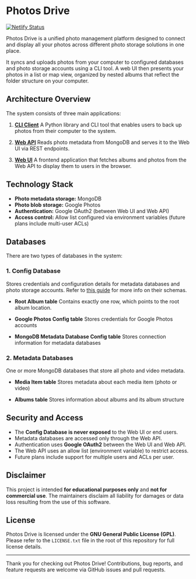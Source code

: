 # Photos Drive

[![Netlify Status](https://api.netlify.com/api/v1/badges/36282e46-c4ab-407f-8a6e-b6dbb4f40748/deploy-status)](https://app.netlify.com/projects/photosdrive-demo/deploys)

Photos Drive is a unified photo management platform designed to connect and display all your photos across different photo storage solutions in one place.

It syncs and uploads photos from your computer to configured databases and photo storage accounts using a CLI tool. A web UI then presents your photos in a list or map view, organized by nested albums that reflect the folder structure on your computer.

## Architecture Overview

The system consists of three main applications:

1. **[CLI Client](./apps/cli-client/README.md)**
   A Python library and CLI tool that enables users to back up photos from their computer to the system.

2. **[Web API](./apps/web-api/README.md)**
   Reads photo metadata from MongoDB and serves it to the Web UI via REST endpoints.

3. **[Web UI](./apps/web-ui/README.md)**
   A frontend application that fetches albums and photos from the Web API to display them to users in the browser.

## Technology Stack

* **Photo metadata storage:** MongoDB
* **Photo blob storage:** Google Photos
* **Authentication:** Google OAuth2 (between Web UI and Web API)
* **Access control:** Allow list configured via environment variables (future plans include multi-user ACLs)

## Databases

There are two types of databases in the system:

### 1. Config Database

Stores credentials and configuration details for metadata databases and photo storage accounts. Refer to [this guide](./docs/database_schema.md) for more info on their schemas.

* **Root Album table**
  Contains exactly one row, which points to the root album location.

* **Google Photos Config table**
  Stores credentials for Google Photos accounts

* **MongoDB Metadata Database Config table**
  Stores connection information for metadata databases

### 2. Metadata Databases

One or more MongoDB databases that store all photo and video metadata.

* **Media Item table**
  Stores metadata about each media item (photo or video)

* **Albums table**
  Stores information about albums and its album structure

## Security and Access

* The **Config Database is never exposed** to the Web UI or end users.
* Metadata databases are accessed only through the Web API.
* Authentication uses **Google OAuth2** between the Web UI and Web API.
* The Web API uses an allow list (environment variable) to restrict access.
* Future plans include support for multiple users and ACLs per user.

## Disclaimer

This project is intended **for educational purposes only** and **not for commercial use**. The maintainers disclaim all liability for damages or data loss resulting from the use of this software.

## License

Photos Drive is licensed under the **GNU General Public License (GPL)**.
Please refer to the `LICENSE.txt` file in the root of this repository for full license details.

---

Thank you for checking out Photos Drive!
Contributions, bug reports, and feature requests are welcome via GitHub issues and pull requests.
